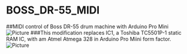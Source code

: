 # BOSS_DR-55_MIDI
##MIDI control of Boss DR-55 drum machine with Arduino Pro Mini 
![Picture](http://www.polynominal.com/site/studio/gear/drum/boss-dr55/boss-dr-55.jpg)
###This modification replaces IC1, a Toshiba TC5501P-1 static RAM IC, with am Atmel Atmega 328 in Arduino Pro Miini form factor.
![Picture](https://cdn.sparkfun.com/assets/f/4/e/2/7/51eeb8f9ce395f0778000000.png)
